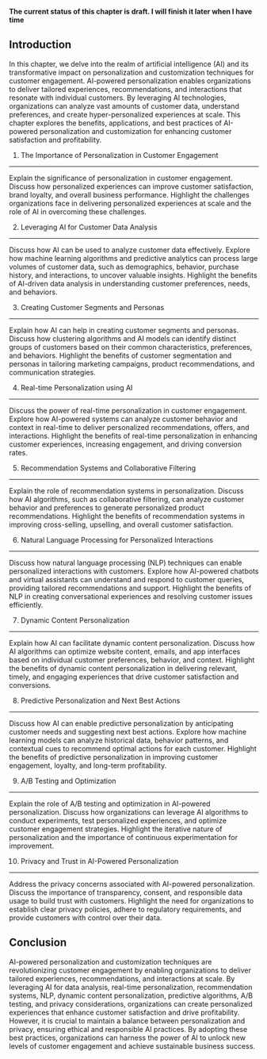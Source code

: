 **The current status of this chapter is draft. I will finish it later when I have time**

Introduction
------------

In this chapter, we delve into the realm of artificial intelligence (AI) and its transformative impact on personalization and customization techniques for customer engagement. AI-powered personalization enables organizations to deliver tailored experiences, recommendations, and interactions that resonate with individual customers. By leveraging AI technologies, organizations can analyze vast amounts of customer data, understand preferences, and create hyper-personalized experiences at scale. This chapter explores the benefits, applications, and best practices of AI-powered personalization and customization for enhancing customer satisfaction and profitability.

1. The Importance of Personalization in Customer Engagement
-----------------------------------------------------------

Explain the significance of personalization in customer engagement. Discuss how personalized experiences can improve customer satisfaction, brand loyalty, and overall business performance. Highlight the challenges organizations face in delivering personalized experiences at scale and the role of AI in overcoming these challenges.

2. Leveraging AI for Customer Data Analysis
-------------------------------------------

Discuss how AI can be used to analyze customer data effectively. Explore how machine learning algorithms and predictive analytics can process large volumes of customer data, such as demographics, behavior, purchase history, and interactions, to uncover valuable insights. Highlight the benefits of AI-driven data analysis in understanding customer preferences, needs, and behaviors.

3. Creating Customer Segments and Personas
------------------------------------------

Explain how AI can help in creating customer segments and personas. Discuss how clustering algorithms and AI models can identify distinct groups of customers based on their common characteristics, preferences, and behaviors. Highlight the benefits of customer segmentation and personas in tailoring marketing campaigns, product recommendations, and communication strategies.

4. Real-time Personalization using AI
-------------------------------------

Discuss the power of real-time personalization in customer engagement. Explore how AI-powered systems can analyze customer behavior and context in real-time to deliver personalized recommendations, offers, and interactions. Highlight the benefits of real-time personalization in enhancing customer experiences, increasing engagement, and driving conversion rates.

5. Recommendation Systems and Collaborative Filtering
-----------------------------------------------------

Explain the role of recommendation systems in personalization. Discuss how AI algorithms, such as collaborative filtering, can analyze customer behavior and preferences to generate personalized product recommendations. Highlight the benefits of recommendation systems in improving cross-selling, upselling, and overall customer satisfaction.

6. Natural Language Processing for Personalized Interactions
------------------------------------------------------------

Discuss how natural language processing (NLP) techniques can enable personalized interactions with customers. Explore how AI-powered chatbots and virtual assistants can understand and respond to customer queries, providing tailored recommendations and support. Highlight the benefits of NLP in creating conversational experiences and resolving customer issues efficiently.

7. Dynamic Content Personalization
----------------------------------

Explain how AI can facilitate dynamic content personalization. Discuss how AI algorithms can optimize website content, emails, and app interfaces based on individual customer preferences, behavior, and context. Highlight the benefits of dynamic content personalization in delivering relevant, timely, and engaging experiences that drive customer satisfaction and conversions.

8. Predictive Personalization and Next Best Actions
---------------------------------------------------

Discuss how AI can enable predictive personalization by anticipating customer needs and suggesting next best actions. Explore how machine learning models can analyze historical data, behavior patterns, and contextual cues to recommend optimal actions for each customer. Highlight the benefits of predictive personalization in improving customer engagement, loyalty, and long-term profitability.

9. A/B Testing and Optimization
-------------------------------

Explain the role of A/B testing and optimization in AI-powered personalization. Discuss how organizations can leverage AI algorithms to conduct experiments, test personalized experiences, and optimize customer engagement strategies. Highlight the iterative nature of personalization and the importance of continuous experimentation for improvement.

10. Privacy and Trust in AI-Powered Personalization
---------------------------------------------------

Address the privacy concerns associated with AI-powered personalization. Discuss the importance of transparency, consent, and responsible data usage to build trust with customers. Highlight the need for organizations to establish clear privacy policies, adhere to regulatory requirements, and provide customers with control over their data.

Conclusion
----------

AI-powered personalization and customization techniques are revolutionizing customer engagement by enabling organizations to deliver tailored experiences, recommendations, and interactions at scale. By leveraging AI for data analysis, real-time personalization, recommendation systems, NLP, dynamic content personalization, predictive algorithms, A/B testing, and privacy considerations, organizations can create personalized experiences that enhance customer satisfaction and drive profitability. However, it is crucial to maintain a balance between personalization and privacy, ensuring ethical and responsible AI practices. By adopting these best practices, organizations can harness the power of AI to unlock new levels of customer engagement and achieve sustainable business success.
